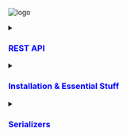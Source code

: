 ![logo](https://soshace.com/wp-content/uploads/2021/01/879-png-3.png)

<details>
<summary><h3 style="color: blue;">REST API</h3></summary>
 
 REST API is  Representational State Transfer Application Programming Interface

 # REST API Have 4 points
  - End point ( last point from the base ulr where an API or service can be accessed)
  - Method ( POST, PUT/PATCH, GET, DELETE)
    
     - POST : POST for creating data --- C
     - PUT : PUT for updating data  --- U
     - GET : GET for retrieving data  --- R
     - DELETE : DELETE for deleting data --- D
       
     <p>Together these four operations make up the basic operations of storage management known as CRUD</p>   
  - Headers
        <p>headers provide additional information about the request or the response.</p>
        
     - Status Code:
        | Status      | Description     |
        | :--------   | :---------------|
        | 200         | ok              |
        | 404         | Page not Found  |
        | 505         | Server Error    |

          
    
    
  - Data
     <p>Which Data we wil send frontend to BackEnd</p>
  

</details>

<details>
<summary><h3 style="color: blue;">Installation & Essential Stuff </h3></summary>

  
## Run 

 - Install Django  REST Framework

```bash
pip install djangorestframework
```
 - Markdown support for the browsable API.
   
```bash
pip install markdown       
```
 - Filtering support
   
```bash
pip install django-filter  
```


 - Go to Settings.py and register the app

```bash
 INSTALLED_APPS = [
    ...
    'rest_framework',
]
```
- Then Create A App 

```bash
django-admin startapp Myapp
```

- register the app
    - It is mandatory to register the app after create App every time 

```bash
 INSTALLED_APPS = [
    ...
    'Myapp',
]
```

- Then Create A Model
  
```bash
from django.db import models

class Service(models.Model):
    name = models.CharField(max_length =30)
    description =models.TextField()
    image = models.ImageField(upload_to='service/images/') 

    def __str__(self) -> str:
        return self.name
```
After Creating a Model Every time we have  makemigrations and migrate and register it in Admin panel  

</details>
<details>
<summary><h3 style="color: blue;">Serializers</h3></summary>

 - Model Data ------Serialization---> JSON
     - JSON -> JavaScript Object Notation
<p>Serializers are used to convert complex data types, such as Django model instances, into Python data types that can be easily rendered into JSON, XML, or other content types.</p>


![serializer](serialzer.webp)


 ## Model Serializer
 
   - we can work with multiple method (GET,POST,PUT/PATCH,DELETE) via ModelSerializer
       - PUT : We can update whole model via put method
       - PATCH : Slide change .

```bash
from rest_framework import serializers
from . import models 

class AppointmentSerializer(serializers.ModelSerializer):
#    patient = serializers.StringRelatedField(many=False)
   class Meta:
        model = models.Appointment
        fields = '__all__'
```

## Views for ModelViewSet

```bash
from django.shortcuts import render
from . import models , serializers
from rest_framework import viewsets

class AppointmentViewSet(viewsets.ModelViewSet):
    queryset = models.Appointment.objects.all()
    serializer_class = serializers.AppointmentSerializer
```

## Custom Query set in Views.py
```bash
from django.shortcuts import render
from . import models , serializers
from rest_framework import viewsets

class AppointmentViewSet(viewsets.ModelViewSet):
    queryset = models.Appointment.objects.all()
    serializer_class = serializers.AppointmentSerializer

    def get_queryset(self):
        queryset = super().get_queryset() # Sob gula query nilam 6 no line thake 
        patient_id = self.request.query_params.get("patient_id")

        if patient_id:
            queryset = queryset.filter(patient_id=patient_id)
        return queryset
    
    def get_queryset(self):
        queryset = super().get_queryset() # Sob gula query nilam 6 no line thake 
        doctor_id = self.request.query_params.get("doctor_id")

        if doctor_id:
            queryset = queryset.filter(doctor_id=doctor_id)
        return queryset
```

## Urls.py
```bash
from django.urls import path, include
from rest_framework.routers import DefaultRouter
from .views import AppointmentViewSet
router = DefaultRouter() # Our Router
router.register(r'list', AppointmentViewSet) # Antenna Of Router
urlpatterns = [
    path('',include(router.urls))

]
```
#### Handle mupltiple urls for an App
```bash
from django.urls import path, include
from rest_framework.routers import DefaultRouter
from . import views
router = DefaultRouter() # Our Router
router.register(r'list', views.DoctorViewSet) # Antenna Of Router
router.register(r'designation', views.DesignationViewSet)
router.register(r'specialization', views.SpecializationViewSet)
router.register(r'availableTime', views.AvailableTimeViewSet)
router.register(r'review', views.ReviewViewSet)
urlpatterns = [
    path('',include(router.urls))

]
```

</details>


